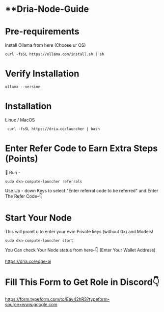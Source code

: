 
# **Dria-Node-Guide

# Pre-requirements

Install Ollama from here (Choose ur OS)

```
curl -fsSL https://ollama.com/install.sh | sh
```

# Verify Installation

```
ollama --version
```

# Installation
Linux / MacOS

```
 curl -fsSL https://dria.co/launcher | bash 
```

# Enter Refer Code to Earn Extra Steps (Points)

🙌 Run - 
```
sudo dkn-compute-launcher referrals
``` 

Use Up - down Keys to select "Enter referral code to be referred" and Enter The Refer Code-👇


# Start Your Node

This will promt u to enter your evm Private keys (without 0x) and Models!

```
sudo dkn-compute-launcher start
```


You Can check Your Node status from here-👇 (Enter Your Wallet Address)

https://dria.co/edge-ai

# Fill This Form to Get Role in Discord👇

https://form.typeform.com/to/Eav42hR3?typeform-source=www.google.com

